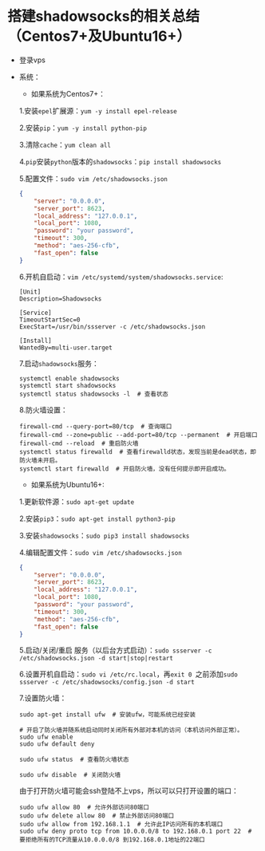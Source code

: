 # 搭建shadowsocks的相关总结（Centos7+及Ubuntu16+）
* 登录vps
* 系统：

	* 如果系统为Centos7+：
	
	1.安装```epel```扩展源：```yum -y install epel-release```
	
	2.安装```pip```：```yum -y install python-pip```
	
	3.清除```cache```：```yum clean all```
	
	4.```pip```安装```python```版本的```shadowsocks```：```pip install shadowsocks```
	
	5.配置文件：```sudo vim /etc/shadowsocks.json```
	
	```json
	{
  		"server": "0.0.0.0",
 		"server_port": 8623,
  		"local_address": "127.0.0.1",
  		"local_port": 1080,
  		"password": "your password",
  		"timeout": 300,
  		"method": "aes-256-cfb",
  		"fast_open": false
	}
	```
	
	6.开机自启动：```vim /etc/systemd/system/shadowsocks.service```:
	
	```
	[Unit]
	Description=Shadowsocks

	[Service]
	TimeoutStartSec=0
	ExecStart=/usr/bin/ssserver -c /etc/shadowsocks.json

	[Install]
	WantedBy=multi-user.target
	```
	
	7.启动```shadowsocks```服务：
	
	```
	systemctl enable shadowsocks
	systemctl start shadowsocks
	systemctl status shadowsocks -l  # 查看状态
	```
	
	8.防火墙设置：
	
	```
	firewall-cmd --query-port=80/tcp  # 查询端口
	firewall-cmd --zone=public --add-port=80/tcp --permanent  # 开启端口
	firewall-cmd --reload  # 重启防火墙
	systemctl status firewalld  # 查看firewalld状态，发现当前是dead状态，即防火墙未开启。
	systemctl start firewalld  # 开启防火墙，没有任何提示即开启成功。
	```
	
	* 如果系统为Ubuntu16+:
	
	1.更新软件源：```sudo apt-get update```
	
	2.安装```pip3```：```sudo apt-get install python3-pip```
	
	3.安装```shadowsocks```：```sudo pip3 install shadowsocks```
	
	4.编辑配置文件：```sudo vim /etc/shadowsocks.json```
	
	```json
	{
  		"server": "0.0.0.0",
 		"server_port": 8623,
  		"local_address": "127.0.0.1",
  		"local_port": 1080,
  		"password": "your password",
  		"timeout": 300,
  		"method": "aes-256-cfb",
  		"fast_open": false
	}
	```
	
	5.启动/关闭/重启 服务（以后台方式启动）：```sudo ssserver -c /etc/shadowsocks.json -d start|stop|restart```
	
	6.设置开机自启动：```sudo vi /etc/rc.local```，再```exit 0 ```之前添加```sudo ssserver -c /etc/shadowsocks/config.json -d start```
	
	7.设置防火墙：
	
	```
	sudo apt-get install ufw  # 安装ufw，可能系统已经安装
	```
	
	```
	# 开启了防火墙并随系统启动同时关闭所有外部对本机的访问（本机访问外部正常）。
 	sudo ufw enable
 	sudo ufw default deny
	```
	
	```
	sudo ufw status  # 查看防火墙状态
	```
	
	```
	sudo ufw disable  # 关闭防火墙
	```
	
	由于打开防火墙可能会ssh登陆不上vps，所以可以只打开设置的端口：
	
	```
	sudo ufw allow 80  # 允许外部访问80端口
	sudo ufw delete allow 80  # 禁止外部访问80端口
 	sudo ufw allow from 192.168.1.1  # 允许此IP访问所有的本机端口
 	sudo ufw deny proto tcp from 10.0.0.0/8 to 192.168.0.1 port 22  # 要拒绝所有的TCP流量从10.0.0.0/8 到192.168.0.1地址的22端口
	```
